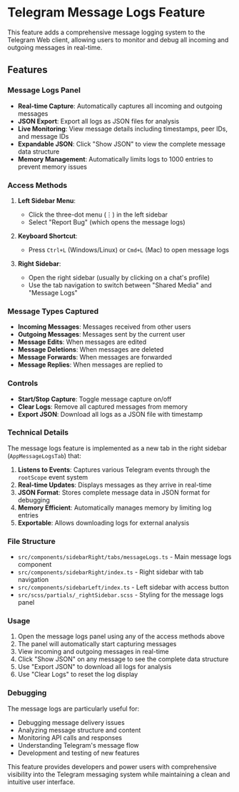 # Telegram Message Logs Feature

This feature adds a comprehensive message logging system to the Telegram Web client, allowing users to monitor and debug all incoming and outgoing messages in real-time.

## Features

### Message Logs Panel
- **Real-time Capture**: Automatically captures all incoming and outgoing messages
- **JSON Export**: Export all logs as JSON files for analysis
- **Live Monitoring**: View message details including timestamps, peer IDs, and message IDs
- **Expandable JSON**: Click "Show JSON" to view the complete message data structure
- **Memory Management**: Automatically limits logs to 1000 entries to prevent memory issues

### Access Methods

1. **Left Sidebar Menu**: 
   - Click the three-dot menu (⋮) in the left sidebar
   - Select "Report Bug" (which opens the message logs)

2. **Keyboard Shortcut**:
   - Press `Ctrl+L` (Windows/Linux) or `Cmd+L` (Mac) to open message logs

3. **Right Sidebar**:
   - Open the right sidebar (usually by clicking on a chat's profile)
   - Use the tab navigation to switch between "Shared Media" and "Message Logs"

### Message Types Captured

- **Incoming Messages**: Messages received from other users
- **Outgoing Messages**: Messages sent by the current user
- **Message Edits**: When messages are edited
- **Message Deletions**: When messages are deleted
- **Message Forwards**: When messages are forwarded
- **Message Replies**: When messages are replied to

### Controls

- **Start/Stop Capture**: Toggle message capture on/off
- **Clear Logs**: Remove all captured messages from memory
- **Export JSON**: Download all logs as a JSON file with timestamp

### Technical Details

The message logs feature is implemented as a new tab in the right sidebar (`AppMessageLogsTab`) that:

1. **Listens to Events**: Captures various Telegram events through the `rootScope` event system
2. **Real-time Updates**: Displays messages as they arrive in real-time
3. **JSON Format**: Stores complete message data in JSON format for debugging
4. **Memory Efficient**: Automatically manages memory by limiting log entries
5. **Exportable**: Allows downloading logs for external analysis

### File Structure

- `src/components/sidebarRight/tabs/messageLogs.ts` - Main message logs component
- `src/components/sidebarRight/index.ts` - Right sidebar with tab navigation
- `src/components/sidebarLeft/index.ts` - Left sidebar with access button
- `src/scss/partials/_rightSidebar.scss` - Styling for the message logs panel

### Usage

1. Open the message logs panel using any of the access methods above
2. The panel will automatically start capturing messages
3. View incoming and outgoing messages in real-time
4. Click "Show JSON" on any message to see the complete data structure
5. Use "Export JSON" to download all logs for analysis
6. Use "Clear Logs" to reset the log display

### Debugging

The message logs are particularly useful for:
- Debugging message delivery issues
- Analyzing message structure and content
- Monitoring API calls and responses
- Understanding Telegram's message flow
- Development and testing of new features

This feature provides developers and power users with comprehensive visibility into the Telegram messaging system while maintaining a clean and intuitive user interface.
